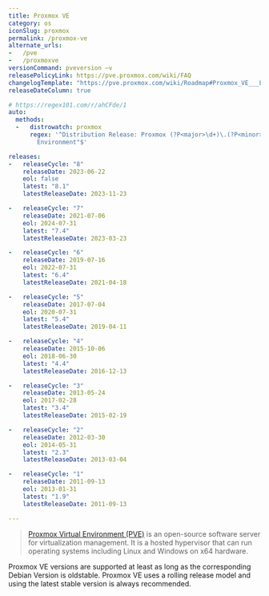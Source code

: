 ```yaml
---
title: Proxmox VE
category: os
iconSlug: proxmox
permalink: /proxmox-ve
alternate_urls:
-   /pve
-   /proxmoxve
versionCommand: pveversion –v
releasePolicyLink: https://pve.proxmox.com/wiki/FAQ
changelogTemplate: "https://pve.proxmox.com/wiki/Roadmap#Proxmox_VE___LATEST__"
releaseDateColumn: true

# https://regex101.com/r/ahCFde/1
auto:
  methods:
  -   distrowatch: proxmox
      regex: '^Distribution Release: Proxmox (?P<major>\d+)\.(?P<minor>\d+) "Virtual
        Environment"$'

releases:
-   releaseCycle: "8"
    releaseDate: 2023-06-22
    eol: false
    latest: "8.1"
    latestReleaseDate: 2023-11-23

-   releaseCycle: "7"
    releaseDate: 2021-07-06
    eol: 2024-07-31
    latest: "7.4"
    latestReleaseDate: 2023-03-23

-   releaseCycle: "6"
    releaseDate: 2019-07-16
    eol: 2022-07-31
    latest: "6.4"
    latestReleaseDate: 2021-04-18

-   releaseCycle: "5"
    releaseDate: 2017-07-04
    eol: 2020-07-31
    latest: "5.4"
    latestReleaseDate: 2019-04-11

-   releaseCycle: "4"
    releaseDate: 2015-10-06
    eol: 2018-06-30
    latest: "4.4"
    latestReleaseDate: 2016-12-13

-   releaseCycle: "3"
    releaseDate: 2013-05-24
    eol: 2017-02-28
    latest: "3.4"
    latestReleaseDate: 2015-02-19

-   releaseCycle: "2"
    releaseDate: 2012-03-30
    eol: 2014-05-31
    latest: "2.3"
    latestReleaseDate: 2013-03-04

-   releaseCycle: "1"
    releaseDate: 2011-09-13
    eol: 2013-01-31
    latest: "1.9"
    latestReleaseDate: 2011-09-13

---
```


> [Proxmox Virtual Environment (PVE)](https://www.proxmox.com/en/proxmox-ve) is an open-source
> software server for virtualization management. It is a hosted hypervisor that can run operating
> systems including Linux and Windows on x64 hardware.

Proxmox VE versions are supported at least as long as the corresponding Debian Version is oldstable.
Proxmox VE uses a rolling release model and using the latest stable version is always recommended.
